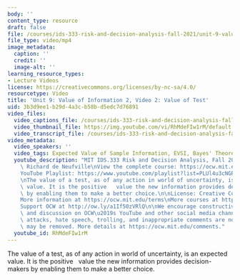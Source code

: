 ```yaml
---
body: ''
content_type: resource
draft: false
file: /courses/ids-333-risk-and-decision-analysis-fall-2021/unit-9-value-of-info-video-2_360p_16_9.mp4
file_type: video/mp4
image_metadata:
  caption: ''
  credit: ''
  image-alt: ''
learning_resource_types:
- Lecture Videos
license: https://creativecommons.org/licenses/by-nc-sa/4.0/
resourcetype: Video
title: 'Unit 9: Value of Information 2, Video 2: Value of Test'
uid: 3b3d9ee1-b29d-4a3c-b58b-d5edc7d76891
video_files:
  video_captions_file: /courses/ids-333-risk-and-decision-analysis-fall-2021/14Hyf8aPYY1wl41gANNMmO3uvFkHRORrJ_transcript.webvtt
  video_thumbnail_file: https://img.youtube.com/vi/RhMdeFIw1rM/default.jpg
  video_transcript_file: /courses/ids-333-risk-and-decision-analysis-fall-2021/14Hyf8aPYY1wl41gANNMmO3uvFkHRORrJ_transcript.pdf
video_metadata:
  video_speakers: ''
  video_tags: Expected Value of Sample Information, EVSI, Bayes' Theorem
  youtube_description: "MIT IDS.333 Risk and Decision Analysis, Fall 2021\nInstructor:\
    \ Richard de Neufville\nView the complete course: https://ocw.mit.edu/IDS-333F21\n\
    YouTube Playlist: https://www.youtube.com/playlist?list=PLUl4u3cNGP62jwhTqp8_1kwrkDkxZhpQC\n\
    \nThe value of a test, as of any action in world of uncertainty, is an expected\
    \ value. It is the positive   value the new information provides decision-makers\
    \ by enabling them to make a better choice.\n\nLicense: Creative Commons BY-NC-SA\n\
    More information at https://ocw.mit.edu/terms\nMore courses at https://ocw.mit.edu\n\
    Support OCW at http://ow.ly/a1If50zVRlQ\n\nWe encourage constructive comments\
    \ and discussion on OCW\u2019s YouTube and other social media channels. Personal\
    \ attacks, hate speech, trolling, and inappropriate comments are not allowed and\
    \ may be removed. More details at https://ocw.mit.edu/comments."
  youtube_id: RhMdeFIw1rM
---
```

The value of a test, as of any action in world of uncertainty, is an expected value. It is the positive   value the new information provides decision-makers by enabling them to make a better choice.